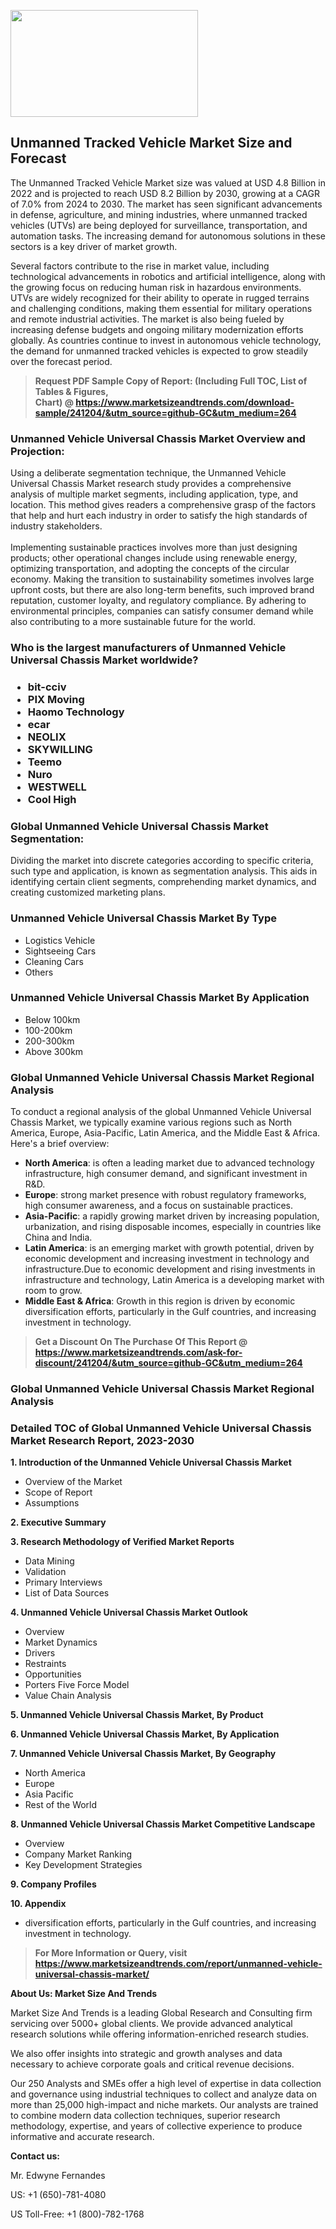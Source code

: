 <p><img class="alignnone size-medium wp-image-20088" src="https://ffe5etoiles.com/wp-content/uploads/2024/12/MST1-300x171.png" alt="" width="300" height="171" /></p><h2>Unmanned Tracked Vehicle Market Size and Forecast</h2><p>The Unmanned Tracked Vehicle Market size was valued at USD 4.8 Billion in 2022 and is projected to reach USD 8.2 Billion by 2030, growing at a CAGR of 7.0% from 2024 to 2030. The market has seen significant advancements in defense, agriculture, and mining industries, where unmanned tracked vehicles (UTVs) are being deployed for surveillance, transportation, and automation tasks. The increasing demand for autonomous solutions in these sectors is a key driver of market growth.</p><p>Several factors contribute to the rise in market value, including technological advancements in robotics and artificial intelligence, along with the growing focus on reducing human risk in hazardous environments. UTVs are widely recognized for their ability to operate in rugged terrains and challenging conditions, making them essential for military operations and remote industrial activities. The market is also being fueled by increasing defense budgets and ongoing military modernization efforts globally. As countries continue to invest in autonomous vehicle technology, the demand for unmanned tracked vehicles is expected to grow steadily over the forecast period.</p></p><blockquote id="" class=""><strong>Request PDF Sample Copy of Report: (Including Full TOC, List of Tables &amp; Figures, Chart)&nbsp;@&nbsp;<strong><a href="https://www.marketsizeandtrends.com/download-sample/241204/&utm_source=github-GC&utm_medium=264" target="_blank">https://www.marketsizeandtrends.com/download-sample/241204/&utm_source=github-GC&utm_medium=264</a></strong></strong></blockquote><h3 id="" class="">Unmanned Vehicle Universal Chassis Market&nbsp;Overview and Projection:</h3><p id="" class="">Using a deliberate segmentation technique, the Unmanned Vehicle Universal Chassis Market research study provides a comprehensive analysis of multiple market segments, including application, type, and location. This method gives readers a comprehensive grasp of the factors that help and hurt each industry in order to satisfy the high standards of industry stakeholders. <br /> <br />Implementing sustainable practices involves more than just designing products; other operational changes include using renewable energy, optimizing transportation, and adopting the concepts of the circular economy. Making the transition to sustainability sometimes involves large upfront costs, but there are also long-term benefits, such improved brand reputation, customer loyalty, and regulatory compliance. By adhering to environmental principles, companies can satisfy consumer demand while also contributing to a more sustainable future for the world.</p><h3 id="" class="">Who is the largest manufacturers of&nbsp;Unmanned Vehicle Universal Chassis Market worldwide?</h3><h3 class=""><p><ul><li>bit-cciv </li><li> PIX Moving </li><li> Haomo Technology </li><li> ecar </li><li> NEOLIX </li><li> SKYWILLING </li><li> Teemo </li><li> Nuro </li><li> WESTWELL </li><li> Cool High</li></ul></p></h3><h3 id="" class="">Global&nbsp;Unmanned Vehicle Universal Chassis Market Segmentation:</h3><p id="" class="">Dividing the market into discrete categories according to specific criteria, such type and application, is known as segmentation analysis. This aids in identifying certain client segments, comprehending market dynamics, and creating customized marketing plans.</p><h3 id="" class="">Unmanned Vehicle Universal Chassis Market&nbsp;By Type</h3><p><p><ul><li>Logistics Vehicle</li><li> Sightseeing Cars</li><li> Cleaning Cars</li><li> Others</p></li></ul></p></p><h3 id="" class="">Unmanned Vehicle Universal Chassis Market&nbsp;By Application</h3><p class=""><p><ul><li>Below 100km</li><li> 100-200km</li><li> 200-300km</li><li> Above 300km</li></ul></p></p><h3 id="" class="">Global Unmanned Vehicle Universal Chassis Market Regional Analysis</h3><p id="" class="">To conduct a regional analysis of the global Unmanned Vehicle Universal Chassis Market, we typically examine various regions such as North America, Europe, Asia-Pacific, Latin America, and the Middle East &amp; Africa. Here's a brief overview:</p><ul><li><strong>North America</strong>: is often a leading market due to advanced technology infrastructure, high consumer demand, and significant investment in R&amp;D.</li><li><strong>Europe</strong>: strong market presence with robust regulatory frameworks, high consumer awareness, and a focus on sustainable practices.</li><li><strong>Asia-Pacific</strong>: a rapidly growing market driven by increasing population, urbanization, and rising disposable incomes, especially in countries like China and India.</li><li><strong>Latin America</strong>: is an emerging market with growth potential, driven by economic development and increasing investment in technology and infrastructure.Due to economic development and rising investments in infrastructure and technology, Latin America is a developing market with room to grow.</li><li><strong>Middle East &amp; Africa</strong>: Growth in this region is driven by economic diversification efforts, particularly in the Gulf countries, and increasing investment in technology.</li></ul><blockquote id="" class=""><strong>Get a Discount On The Purchase Of This Report @ <strong><a href="https://www.marketsizeandtrends.com/ask-for-discount/241204/&utm_source=github-GC&utm_medium=264" target="_blank">https://www.marketsizeandtrends.com/ask-for-discount/241204/&utm_source=github-GC&utm_medium=264</a></strong></strong></blockquote><h3 id="" class="">Global Unmanned Vehicle Universal Chassis Market Regional Analysis</h3><h3 id="" class="">Detailed TOC of Global Unmanned Vehicle Universal Chassis Market Research Report, 2023-2030</h3><p id="" class=""><strong>1. Introduction of the Unmanned Vehicle Universal Chassis Market</strong></p><ul><li>Overview of the Market</li><li>Scope of Report</li><li>Assumptions</li></ul><p id="" class=""><strong>2. Executive Summary</strong></p><p id="" class=""><strong>3. Research Methodology of Verified Market Reports</strong></p><ul><li>Data Mining</li><li>Validation</li><li>Primary Interviews</li><li>List of Data Sources</li></ul><p id="" class=""><strong>4. Unmanned Vehicle Universal Chassis Market Outlook</strong></p><ul><li>Overview</li><li>Market Dynamics</li><li>Drivers</li><li>Restraints</li><li>Opportunities</li><li>Porters Five Force Model</li><li>Value Chain Analysis</li></ul><p id="" class=""><strong>5. Unmanned Vehicle Universal Chassis Market, By Product</strong></p><p id="" class=""><strong>6. Unmanned Vehicle Universal Chassis Market, By Application</strong></p><p id="" class=""><strong>7. Unmanned Vehicle Universal Chassis Market, By Geography</strong></p><ul><li>North America</li><li>Europe</li><li>Asia Pacific</li><li>Rest of the World</li></ul><p id="" class=""><strong>8. Unmanned Vehicle Universal Chassis Market Competitive Landscape</strong></p><ul><li>Overview</li><li>Company Market Ranking</li><li>Key Development Strategies</li></ul><p id="" class=""><strong>9. Company Profiles</strong></p><p id="" class=""><strong>10. Appendix</strong></p><ul><li>diversification efforts, particularly in the Gulf countries, and increasing investment in technology.</li></ul><blockquote id="" class=""><strong>For More Information or Query, visit <strong><strong><a href="https://www.marketsizeandtrends.com/report/unmanned-vehicle-universal-chassis-market/" target="_blank">https://www.marketsizeandtrends.com/report/unmanned-vehicle-universal-chassis-market/</a></strong></strong></strong></blockquote><p id="" class=""><strong>About Us: Market Size And Trends</strong></p><p id="" class="">Market Size And Trends is a leading Global Research and Consulting firm servicing over 5000+ global clients. We provide advanced analytical research solutions while offering information-enriched research studies.</p><p id="" class="">We also offer insights into strategic and growth analyses and data necessary to achieve corporate goals and critical revenue decisions.</p><p id="" class="">Our 250 Analysts and SMEs offer a high level of expertise in data collection and governance using industrial techniques to collect and analyze data on more than 25,000 high-impact and niche markets. Our analysts are trained to combine modern data collection techniques, superior research methodology, expertise, and years of collective experience to produce informative and accurate research.</p><p id="" class=""><strong>Contact us:</strong></p><p id="" class="">Mr. Edwyne Fernandes</p><p id="" class="">US: +1 (650)-781-4080</p><p id="" class="">US Toll-Free: +1 (800)-782-1768</p>
